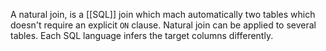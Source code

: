 A natural join, is a [[SQL]] join which mach automatically two tables which doesn't require an explicit `ON` clause. Natural join can be applied to several tables. Each SQL language infers the target columns differently. 